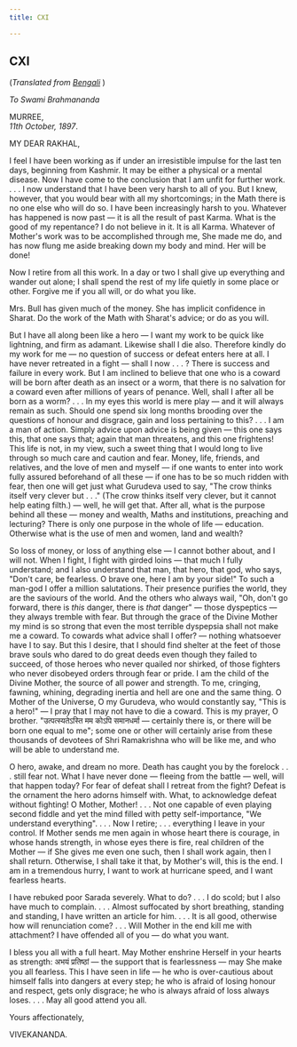 ```yaml
---
title: CXI

---
```





  

  


## CXI

(*Translated from [Bengali](b8379e8111.pdf)* )

*To Swami Brahmananda*

MURREE,  
*11th October, 1897*.

MY DEAR RAKHAL,

I feel I have been working as if under an irresistible impulse for the
last ten days, beginning from Kashmir. It may be either a physical or a
mental disease. Now I have come to the conclusion that I am unfit for
further work. . . . I now understand that I have been very harsh to all
of you. But I knew, however, that you would bear with all my
shortcomings; in the Math there is no one else who will do so. I have
been increasingly harsh to you. Whatever has happened is now past — it
is all the result of past Karma. What is the good of my repentance? I do
not believe in it. It is all Karma. Whatever of Mother's work was to be
accomplished through me, She made me do, and has now flung me aside
breaking down my body and mind. Her will be done!

Now I retire from all this work. In a day or two I shall give up
everything and wander out alone; I shall spend the rest of my life
quietly in some place or other. Forgive me if you all will, or do what
you like.

Mrs. Bull has given much of the money. She has implicit confidence in
Sharat. Do the work of the Math with Sharat's advice; or do as you will.

But I have all along been like a hero — I want my work to be quick like
lightning, and firm as adamant. Likewise shall I die also. Therefore
kindly do my work for me — no question of success or defeat enters here
at all. I have never retreated in a fight — shall I now . . . ? There is
success and failure in every work. But I am inclined to believe that one
who is a coward will be born after death as an insect or a worm, that
there is no salvation for a coward even after millions of years of
penance. Well, shall I after all be born as a worm? . . . In my eyes
this world is mere play — and it will always remain as such. Should one
spend six long months brooding over the questions of honour and
disgrace, gain and loss pertaining to this? . . . I am a man of action.
Simply advice upon advice is being given — this one says this, that one
says that; again that man threatens, and this one frightens! This life
is not, in my view, such a sweet thing that I would long to live through
so much care and caution and fear. Money, life, friends, and relatives,
and the love of men and myself — if one wants to enter into work fully
assured beforehand of all these — if one has to be so much ridden with
fear, then one will get just what Gurudeva used to say, "The crow thinks
itself very clever but . . ." (The crow thinks itself very clever, but
it cannot help eating filth.) — well, he will get that. After all, what
is the purpose behind all these — money and wealth, Maths and
institutions, preaching and lecturing? There is only one purpose in the
whole of life — education. Otherwise what is the use of men and women,
land and wealth?

So loss of money, or loss of anything else — I cannot bother about, and
I will not. When I fight, I fight with girded loins — that much I fully
understand; and I also understand that man, that hero, that god, who
says, "Don't care, be fearless. O brave one, here I am by your side!" To
such a man-god I offer a million salutations. Their presence purifies
the world, they are the saviours of the world. And the others who always
wail, "Oh, don't go forward, there is *this* danger, there is *that*
danger" — those dyspeptics — they always tremble with fear. But through
the grace of the Divine Mother my mind is so strong that even the most
terrible dyspepsia shall not make me a coward. To cowards what advice
shall I offer? — nothing whatsoever have I to say. But this I desire,
that I should find shelter at the feet of those brave souls who dared to
do great deeds even though they failed to succeed, of those heroes who
never quailed nor shirked, of those fighters who never disobeyed orders
through fear or pride. I am the child of the Divine Mother, the source
of all power and strength. To me, cringing, fawning, whining, degrading
inertia and hell are one and the same thing. O Mother of the Universe, O
my Gurudeva, who would constantly say, "This is a hero!" — I pray that I
may not have to die a coward. This is my prayer, O brother.
"उत्पत्स्यतेऽस्ति मम कोऽपि समानधर्मा — certainly there is, or there will
be born one equal to me"; some one or other will certainly arise from
these thousands of devotees of Shri Ramakrishna who will be like me, and
who will be able to understand me.

O hero, awake, and dream no more. Death has caught you by the forelock .
. . still fear not. What I have never done — fleeing from the battle —
well, will that happen today? For fear of defeat shall I retreat from
the fight? Defeat is the ornament the hero adorns himself with. What, to
acknowledge defeat without fighting! O Mother, Mother! . . . Not one
capable of even playing second fiddle and yet the mind filled with petty
self-importance, "We understand everything". . . . Now I retire; . . .
everything I leave in your control. If Mother sends me men again in
whose heart there is courage, in whose hands strength, in whose eyes
there is fire, real children of the Mother — if She gives me even one
such, then I shall work again, then I shall return. Otherwise, I shall
take it that, by Mother's will, this is the end. I am in a tremendous
hurry, I want to work at hurricane speed, and I want fearless hearts.

I have rebuked poor Sarada severely. What to do? . . . I do scold; but I
also have much to complain. . . . Almost suffocated by short breathing,
standing and standing, I have written an article for him. . . . It is
all good, otherwise how will renunciation come? . . . Will Mother in the
end kill me with attachment? I have offended all of you — do what you
want.

I bless you all with a full heart. May Mother enshrine Herself in your
hearts as strength: अभयं प्रतिष्ठां — the support that is fearlessness —
may She make you all fearless. This I have seen in life — he who is
over-cautious about himself falls into dangers at every step; he who is
afraid of losing honour and respect, gets only disgrace; he who is
always afraid of loss always loses. . . . May all good attend you all.

Yours affectionately,

VIVEKANANDA.


